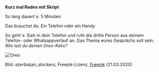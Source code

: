 **Kurz mal Reden mit Skript**

So lang dauert´s: 5 Minuten

Das brauchst du:  Ein Telefon oder ein Handy

So geht´s: Sieh in dein Telefon und rufe die dritte Person aus deinem Telefon- oder Whatsappverlauf an.
Das Thema eures Gesprächs soll sein: *Wie isst du deinen Oreo-Keks?*

![Oreo](https://image.freepik.com/fotos-kostenlos/ein-stueck-oreo-kuchen-mit-einem-oreo-keks-auf-der-oberseite-und-einer-tasse-tee_114579-1797.jpg)

Bild: azerbaijan_stockers, Freepik-Lizenz, [Freepik](https://de.freepik.com/fotos-kostenlos/ein-stueck-oreo-kuchen-mit-einem-oreo-keks-auf-der-oberseite-und-einer-tasse-tee_5448443.htm#page=1&query=oreokeks&position=1) {21.03.2020}
